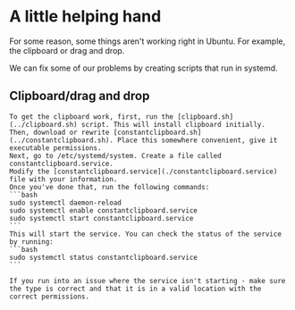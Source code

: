 # A little helping hand

For some reason, some things aren't working right in Ubuntu. For example, the clipboard or drag and drop.

We can fix some of our problems by creating scripts that run in systemd. 

## Clipboard/drag and drop
    To get the clipboard work, first, run the [clipboard.sh](../clipboard.sh) script. This will install clipboard initially. 
    Then, download or rewrite [constantclipboard.sh](../constantclipboard.sh). Place this somewhere convenient, give it executable permissions.
    Next, go to /etc/systemd/system. Create a file called constantclipboard.service.
    Modify the [constantclipboard.service](./constantclipboard.service) file with your information. 
    Once you've done that, run the following commands:
    ```bash
    sudo systemctl daemon-reload
    sudo systemctl enable constantclipboard.service
    sudo systemctl start constantclipboard.service
    ```
    This will start the service. You can check the status of the service by running:
    ```bash
    sudo systemctl status constantclipboard.service
    ```

    If you run into an issue where the service isn't starting - make sure the type is correct and that it is in a valid location with the correct permissions.